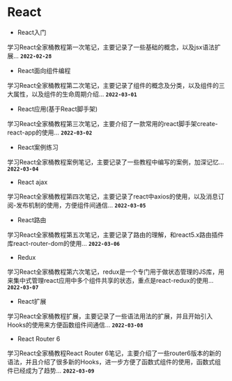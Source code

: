 # React

- React入门

学习React全家桶教程第一次笔记，主要记录了一些基础的概念，以及jsx语法扩展...
**`2022-02-28`**

- React面向组件编程

学习React全家桶教程第二次笔记，主要记录了组件的概念及分类，以及组件的三大属性，以及组件的生命周期介绍...
**`2022-03-01`**

- React应用(基于React脚手架)

学习React全家桶教程第三次笔记，主要介绍了一款常用的react脚手架create-react-app的使用...
**`2022-03-02`**

- React案例练习

学习React全家桶教程案例笔记，主要记录了一些教程中编写的案例，加深记忆...
**`2022-03-04`**

- React ajax

学习React全家桶教程第四次笔记，主要记录了react中axios的使用，以及消息订阅-发布机制的使用，方便组件间通信...
**`2022-03-05`**

- React路由

学习React全家桶教程第五次笔记，主要记录了路由的理解，和react5.x路由插件库react-router-dom的使用...
**`2022-03-06`**

- Redux

学习React全家桶教程第六次笔记，redux是一个专门用于做状态管理的JS库，用来集中式管理react应用中多个组件共享的状态，重点是react-redux的使用...
**`2022-03-07`**

- React扩展

学习React全家桶教程扩展，主要记录了一些语法用法的扩展，并且开始引入Hooks的使用来方便函数组件间通信...
**`2022-03-08`**

- React Router 6

学习React全家桶教程React Router 6笔记，主要介绍了一些router6版本的新的语法，并且介绍了很多新的Hooks，进一步方便了函数式组件的使用，函数式组件已经成为了趋势...
**`2022-03-09`**